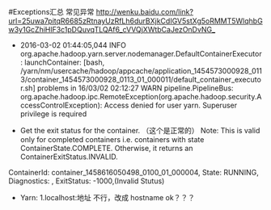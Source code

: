#Exceptions汇总
常见异常
<http://wenku.baidu.com/link?url=25uwa7pitqR6685zRtnayUzRfLh6durBXjkCdIGV5stXg5oRMMT5WlqhbGw3y1GcZhiHlF3c1pDQuvqTLQAf6_cVVQjXWtbCaJezOnDvNG_>

* 2016-03-02 01:44:05,044 INFO org.apache.hadoop.yarn.server.nodemanager.DefaultContainerExecutor: launchContainer: [bash, /yarn/nm/usercache/hadoop/appcache/application_1454573000928_0113/container_1454573000928_0113_01_000011/default_container_executor.sh]
problems in
16/03/02 02:12:27 WARN pipeline.PipelineBus: org.apache.hadoop.ipc.RemoteException(org.apache.hadoop.security.AccessControlException): Access denied for user yarn. Superuser privilege is required

* Get the exit status for the container. （这个是正常的）
Note: This is valid only for completed containers i.e. containers with state ContainerState.COMPLETE. Otherwise, it returns an ContainerExitStatus.INVALID. 
 
ContainerId: container_1458616050498_0100_01_000004, State: RUNNING, Diagnostics: , ExitStatus: -1000,(Invalid Stutus)


* Yarn:
1.localhost:地址 不行，改成 hostname ok？？？


